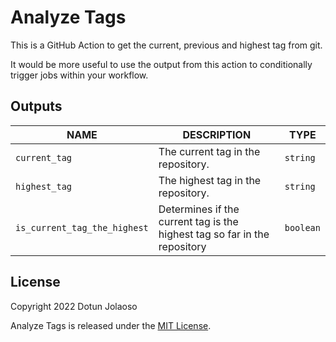 # Analyze Tags

This is a GitHub Action to get the current, previous and highest tag from git.

It would be more useful to use the output from this action to conditionally trigger jobs within your workflow.


## Outputs

|    NAME                          |                                               DESCRIPTION                                               |   TYPE   |
| ------------                     | ------------------------------------------------------------------------------------------------------  | -------- |
| `current_tag`                    | The current tag in the repository.                                                                         | `string` |
| `highest_tag`                    | The highest tag in the repository.                                                                         | `string` |
| `is_current_tag_the_highest`     | Determines if the current tag is the highest tag so far in the repository                                  | `boolean` |

## License

Copyright 2022 Dotun Jolaoso

Analyze Tags is released under the [MIT License](./LICENSE).
